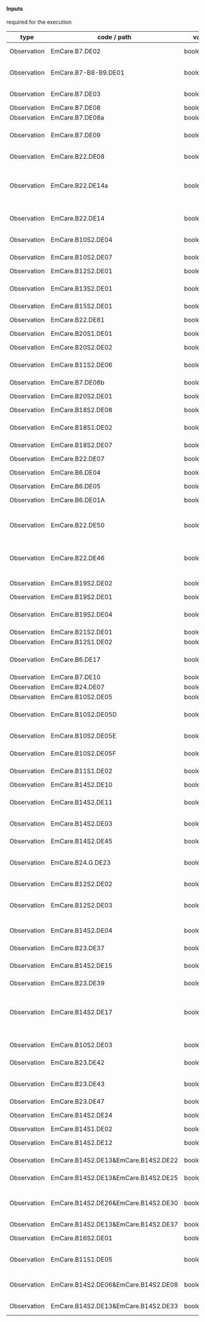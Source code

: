 #### Inputs

required for the execution

| type | code / path | valueType | Description |
|---|---|---|---|
| Observation | EmCare.B7.DE02 | boolean/quantity | Convulsing Now |
| Observation | EmCare.B7-B8-B9.DE01 | boolean/quantity | Continue to Assess Sick Child |
| Observation | EmCare.B7.DE03 | boolean/quantity | Convulsion(s) in this Illness |
| Observation | EmCare.B7.DE08 | boolean/quantity | Unconscious |
| Observation | EmCare.B7.DE08a | boolean/quantity | Lethargic |
| Observation | EmCare.B7.DE09 | boolean/quantity | Not able to drink or breastfeed |
| Observation | EmCare.B22.DE08 | boolean/quantity | Oral Fluid Test Results |
| Observation | EmCare.B22.DE14a | boolean/quantity | Completely Unable to Drink or Vomits Immediately / Everything |
| Observation | EmCare.B22.DE14 | boolean/quantity | Unable to Perform Oral Fluid Test |
| Observation | EmCare.B10S2.DE04 | boolean/quantity | Stridor in a calm child |
| Observation | EmCare.B10S2.DE07 | boolean/quantity | Oxygen Saturation |
| Observation | EmCare.B12S2.DE01 | boolean/quantity | Stiff neck |
| Observation | EmCare.B13S2.DE01 | boolean/quantity | Tender swelling behind the ear |
| Observation | EmCare.B15S2.DE01 | boolean/quantity | Palmar Pallor |
| Observation | EmCare.B22.DE81 | boolean/quantity | Hemoglobin (Hb) g/dL |
| Observation | EmCare.B20S1.DE01 | boolean/quantity | Diarrhoea |
| Observation | EmCare.B20S2.DE02 | boolean/quantity | Skin Pinch of Abdomen |
| Observation | EmCare.B11S2.DE06 | boolean/quantity | Restless and Irritable |
| Observation | EmCare.B7.DE08b | boolean/quantity | Unconscious or Lethargic |
| Observation | EmCare.B20S2.DE01 | boolean/quantity | Sunken Eyes |
| Observation | EmCare.B18S2.DE08 | boolean/quantity | Infant's Movements |
| Observation | EmCare.B18S1.DE02 | boolean/quantity | Difficulty with Feeding |
| Observation | EmCare.B18S2.DE07 | boolean/quantity | Severe Chest Indrawing |
| Observation | EmCare.B22.DE07 | boolean/quantity | Fast Breathing |
| Observation | EmCare.B6.DE04 | boolean/quantity | Thermometer not available |
| Observation | EmCare.B6.DE05 | boolean/quantity | Hot to Touch |
| Observation | EmCare.B6.DE01A | boolean/quantity | Measured Temperature |
| Observation | EmCare.B22.DE50 | boolean/quantity | Measured Temperature (second measurement) |
| Observation | EmCare.B22.DE46 | boolean/quantity | Second Temperature Measurement Not Feasible |
| Observation | EmCare.B19S2.DE02 | boolean/quantity | Yellow Palms or Yellow Soles |
| Observation | EmCare.B19S2.DE01 | boolean/quantity | Yellow Skin |
| Observation | EmCare.B19S2.DE04 | boolean/quantity | When did the Jaundice first appear? |
| Observation | EmCare.B21S2.DE01 | boolean/quantity | Weight Status |
| Observation | EmCare.B12S1.DE02 | boolean/quantity | Fever Reported |
| Observation | EmCare.B6.DE17 | boolean/quantity | MUAC (Mid Upper Arm Circumference) |
| Observation | EmCare.B7.DE10 | boolean/quantity | Vomiting |
| Observation | EmCare.B24.DE07 | boolean/quantity | Malaria test |
| Observation | EmCare.B10S2.DE05 | boolean/quantity | Wheezing |
| Observation | EmCare.B10S2.DE05D | boolean/quantity | Wheezing before this illness? |
| Observation | EmCare.B10S2.DE05E | boolean/quantity | Frequent cough at night |
| Observation | EmCare.B10S2.DE05F | boolean/quantity | Child known to have asthma |
| Observation | EmCare.B11S1.DE02 | boolean/quantity | Diarrhoea for how long? |
| Observation | EmCare.B14S2.DE10 | boolean/quantity | Measles Rash |
| Observation | EmCare.B14S2.DE11 | boolean/quantity | Measles within the last 3 months |
| Observation | EmCare.B14S2.DE03 | boolean/quantity | Clouding of the Cornea |
| Observation | EmCare.B14S2.DE45 | boolean/quantity | Oral Sores or Mouth Ulcers |
| Observation | EmCare.B24.G.DE23 | boolean/quantity | Appetite Test (using RUTF) Results |
| Observation | EmCare.B12S2.DE02 | boolean/quantity | Refusal to use a limb |
| Observation | EmCare.B12S2.DE03 | boolean/quantity | Warm Tender or Swollen Joint or Bone |
| Observation | EmCare.B14S2.DE04 | boolean/quantity | Is Clouding of the Cornea a new problem |
| Observation | EmCare.B23.DE37 | boolean/quantity | Abscess |
| Observation | EmCare.B14S2.DE15 | boolean/quantity | Deep or extends to muscle |
| Observation | EmCare.B23.DE39 | boolean/quantity | Cellulitis |
| Observation | EmCare.B14S2.DE17 | boolean/quantity | Rapidly spreading, extensive, or not responding to oral antibiotics |
| Observation | EmCare.B10S2.DE03 | boolean/quantity | Chest Indrawing |
| Observation | EmCare.B23.DE42 | boolean/quantity | Ringworm (Tinea) |
| Observation | EmCare.B23.DE43 | boolean/quantity | Extensive Ringworm (Tinea) |
| Observation | EmCare.B23.DE47 | boolean/quantity | Herpes Zoster |
| Observation | EmCare.B14S2.DE24 | boolean/quantity | Eye Involvement |
| Observation | EmCare.B14S1.DE02 | boolean/quantity | Skin Problem |
| Observation | EmCare.B14S2.DE12 | boolean/quantity | Blisters, Sores or Pustules |
| Observation | EmCare.B14S2.DE13&EmCare.B14S2.DE22 | boolean/quantity | Type of Skin Problem |
| Observation | EmCare.B14S2.DE13&EmCare.B14S2.DE25 | boolean/quantity | Type of Skin Problem |
| Observation | EmCare.B14S2.DE26&EmCare.B14S2.DE30 | boolean/quantity | Signs of Severe Impetigo / Folliculitis |
| Observation | EmCare.B14S2.DE13&EmCare.B14S2.DE37 | boolean/quantity |  |
| Observation | EmCare.B16S2.DE01 | boolean/quantity | Oedema of both feet |
| Observation | EmCare.B11S1.DE05 | boolean/quantity | Blood in the stool in this Illness |
| Observation | EmCare.B14S2.DE06&EmCare.B14S2.DE08 | boolean/quantity | Generalised or Localised Skin Problem |
| Observation | EmCare.B14S2.DE13&EmCare.B14S2.DE33 | boolean/quantity | Type of Skin Problem |

